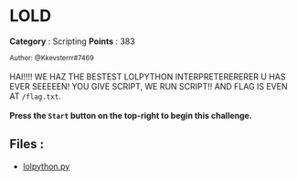 # LOLD

**Category** : Scripting
**Points** : 383

<small>Author: @Kkevsterrr#7469</small><br><br>HAI!!!! WE HAZ THE BESTEST LOLPYTHON INTERPRETERERERER U HAS EVER SEEEEEN! YOU GIVE SCRIPT, WE RUN SCRIPT!! AND FLAG IS EVEN AT <code>/flag.txt</code>. <br><br> <b>Press the <code>Start</code> button on the top-right to begin this challenge.</b>


## Files : 
 - [lolpython.py](./lolpython.py)


